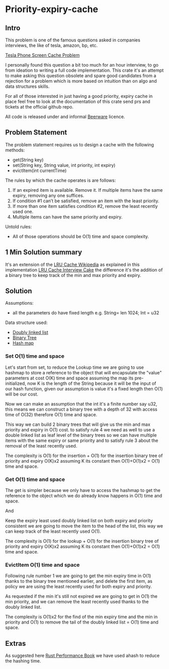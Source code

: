 # Priority-expiry-cache

## Intro

This problem is one of the famous questions asked in companies interviews,
the like of tesla, amazon, bp, etc.

[Tesla Phone Screen Cache Problem](https://medium.com/double-pointer/tesla-google-facebook-phone-screen-cache-problem-4e24f5b886f8)


I personally found this question a bit too much for an hour interview,
to go from ideation to writing a full code implementation.
This crate it's an attempt to make asking this question obsolete
and spare good candidates from a rejection for a problem which 
is more based on intuition than on algo and data structures skills.

For all of those interested in just having a good priority, expiry cache in place 
feel free to look at the documentation of this crate send prs 
and tickets at the official github repo.

All code is released under and informal
[Beerware](https://en.wikipedia.org/wiki/Beerware) licence.

## Problem Statement

The problem statement requires us to design a cache with the following methods:

- get(String key)
- set(String key, String value, int priority, int expiry)
- evictItem(int currentTime)

The rules by which the cache operates is are follows:

1. If an expired item is available. Remove it. If multiple items have the same expiry, removing any one suffices.
2. If condition #1 can’t be satisfied, remove an item with the least priority.
3. If more than one item satisfies condition #2, remove the least recently used one.
4. Multiple items can have the same priority and expiry.

Untold rules:
 - All of those operations should be O(1) time and space complexity.

## 1 Min Solution summary

It's an extension of the [LRU Cache Wikipedia](https://en.wikipedia.org/wiki/Cache_replacement_policies#Least_recently_used_(LRU))
as explained in this implementation [LRU Cache Interview Cake](https://www.interviewcake.com/concept/java/lru-cache)
the difference it's the addition of a binary tree to keep track of the min and max priority and expiry.

## Solution

Assumptions:
 - all the parameters do have fixed length e.g. String= len 1024; Int = u32

Data structure used:
 - [Doubly linked list](https://en.wikipedia.org/wiki/Doubly_linked_list)
 - [Binary Tree](https://en.wikipedia.org/wiki/Binary_tree)
 - [Hash map](https://en.wikipedia.org/wiki/Hash_table)

### Set O(1) time and space
Let's start from set, to reduce the Lookup time we are going to use hashmap to store a reference
to the object that will encapsulate the "value" parameters at cost O(K) time and space
assuming the map its pre-initialized, now K is the length of the String because it will be the input of our
hash function, given our assumption is value it's a fixed length then O(1) will be our cost.

Now we can make an assumption that the int it's a finite number say u32, this means we can construct
a binary tree with a depth of 32 with access time of O(32) therefore O(1) time and space.

This way we can build 2 binary trees that will give us the min and max priority and expiry in O(1) cost.
to satisfy rule 4 we need as well to use a double linked list as leaf level of the binary trees
so we can have multiple items with the same expiry or same priority and to satisfy rule 3 about
the removal of the least recently used.

The complexity is O(1) for the insertion + O(1) for the insertion binary tree of priority and expiry O(K)x2 
assuming K its constant then O(1)+O(1)x2 = O(1) time and space. 

### Get O(1) time and space

The get is simpler because we only have to access the hashmap to get the reference to the object which
we do already know happens in O(1) time and space.

And

Keep the expiry least used doubly linked list on both expiry and priority consistent
we are going to move the item to the head of the list, this way we can keep track of the 
least recently used O(1).

The complexity is O(1) for the lookup + O(1) for the insertion binary tree of priority and expiry O(K)x2
assuming K its constant then O(1)+O(1)x2 = O(1) time and space.


### EvictItem O(1) time and space

Following rule number 1 we are going to get the min expiry time in O(1) thanks to the binary tree mentioned earlier,
and delete the first item, as policy we are using the least recently used for both expiry and priority.

As requested if the min it's still not expired we are going to get in O(1) the min priority,
and we can remove the least recently used thanks to the doubly linked list.

The complexity is O(1)x2 for the find of the min expiry time and the min in priority and O(1)
to remove the tail of the doubly linked list = O(1) time and space.


## Extras

As suggested here [Rust Performance Book](https://nnethercote.github.io/perf-book/) 
we have used ahash to reduce the hashing time.